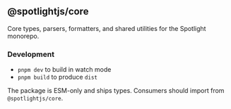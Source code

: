 ## @spotlightjs/core

Core types, parsers, formatters, and shared utilities for the Spotlight monorepo.

### Development

- `pnpm dev` to build in watch mode
- `pnpm build` to produce `dist`

The package is ESM-only and ships types. Consumers should import from `@spotlightjs/core`.
